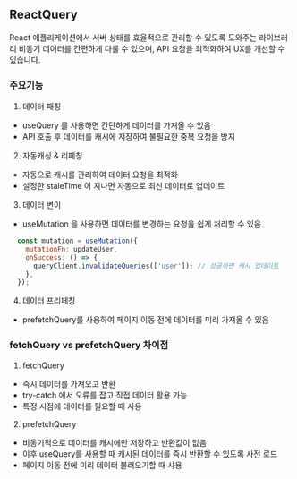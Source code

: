 ## ReactQuery 
React 애플리케이션에서 서버 상태를 효율적으로 관리할 수 있도록 도와주는 라이브러리 
비동기 데이터를 간편하게 다룰 수 있으며, API 요청을 최적화하여 UX를 개선할 수 있습니다.


### 주요기능
1. 데이터 패칭
- useQuery 를 사용하면 간단하게 데이터를 가져올 수 있음
- API 호출 후 데이터를 캐시에 저장하여 불필요한 중복 요청을 방지

2. 자동캐싱 & 리페칭
- 자동으로 캐시를 관리하여 데이터 요청을 최적화
- 설정한 staleTime 이 지나면 자동으로 최신 데이터로 업데이트

3. 데이터 변이
- useMutation 을 사용하면 데이터를 변경하는 요청을 쉽게 처리할 수 있음

```javascript
  const mutation = useMutation({
    mutationFn: updateUser,
    onSuccess: () => {
      queryClient.invalidateQueries(['user']); // 성공하면 캐시 업데이트
    },
  });
```

4. 데이터 프리페칭
- prefetchQuery를 사용하여 페이지 이동 전에 데이터를 미리 가져올 수 있음


### fetchQuery vs prefetchQuery 차이점 
1. fetchQuery
- 즉시 데이터를 가져오고 반환
- try-catch 에서 오류를 잡고 직접 데이터 활용 가능
- 특정 시점에 데이터를 필요할 때 사용

2. prefetchQuery
- 비동기적으로 데이터를 캐시에만 저장하고 반환값이 없음
- 이후 useQuery를 사용할 때 캐시된 데이터를 즉시 반환할 수 있도록 사전 로드
- 페이지 이동 전에 미리 데이터 불러오기할 때 사용

